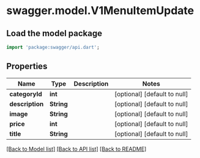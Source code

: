 # swagger.model.V1MenuItemUpdate

## Load the model package
```dart
import 'package:swagger/api.dart';
```

## Properties
Name | Type | Description | Notes
------------ | ------------- | ------------- | -------------
**categoryId** | **int** |  | [optional] [default to null]
**description** | **String** |  | [optional] [default to null]
**image** | **String** |  | [optional] [default to null]
**price** | **int** |  | [optional] [default to null]
**title** | **String** |  | [optional] [default to null]

[[Back to Model list]](../README.md#documentation-for-models) [[Back to API list]](../README.md#documentation-for-api-endpoints) [[Back to README]](../README.md)



